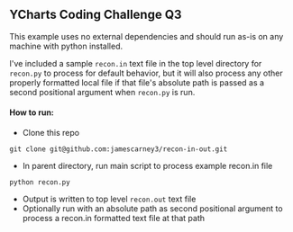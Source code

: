 ## YCharts Coding Challenge Q3
This example uses no external dependencies and should run as-is on any machine
with python installed.

I've included a sample `recon.in` text file in the top level directory for
`recon.py` to process for default behavior, but it will also process any other
properly formatted local file if that file's absolute path is passed as a second
positional argument when `recon.py` is run.


#### How to run:
- Clone this repo

`git clone git@github.com:jamescarney3/recon-in-out.git`
- In parent directory, run main script to process example recon.in file

`python recon.py`
- Output is written to top level `recon.out` text file
- Optionally run with an absolute path as second positional argument to process
a recon.in formatted text file at that path